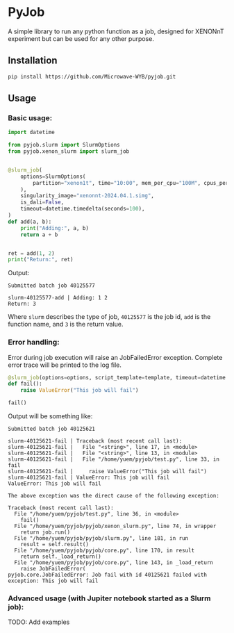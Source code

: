 # PyJob

A simple library to run any python function as a job, designed for XENONnT experiment but can be used for any other purpose.

## Installation

```bash
pip install https://github.com/Microwave-WYB/pyjob.git
```

## Usage

### Basic usage:

```python
import datetime

from pyjob.slurm import SlurmOptions
from pyjob.xenon_slurm import slurm_job


@slurm_job(
    options=SlurmOptions(
        partition="xenon1t", time="10:00", mem_per_cpu="100M", cpus_per_task=1, output="job.out"
    ),
    singularity_image="xenonnt-2024.04.1.simg",
    is_dali=False,
    timeout=datetime.timedelta(seconds=100),
)
def add(a, b):
    print("Adding:", a, b)
    return a + b


ret = add(1, 2)
print("Return:", ret)
```
Output:
```
Submitted batch job 40125577

slurm-40125577-add | Adding: 1 2
Return: 3
```
Where `slurm` describes the type of job, `40125577` is the job id, `add` is the function name, and `3` is the return value.

### Error handling:

Error during job execution will raise an JobFailedError exception. Complete error trace will be printed to the log file.

```python
@slurm_job(options=options, script_template=template, timeout=datetime.timedelta(seconds=60))
def fail():
    raise ValueError("This job will fail")

fail()
```
Output will be something like:
```
Submitted batch job 40125621

slurm-40125621-fail | Traceback (most recent call last):
slurm-40125621-fail |   File "<string>", line 17, in <module>
slurm-40125621-fail |   File "<string>", line 13, in <module>
slurm-40125621-fail |   File "/home/yuem/pyjob/test.py", line 33, in fail
slurm-40125621-fail |     raise ValueError("This job will fail")
slurm-40125621-fail | ValueError: This job will fail
ValueError: This job will fail

The above exception was the direct cause of the following exception:

Traceback (most recent call last):
  File "/home/yuem/pyjob/test.py", line 36, in <module>
    fail()
  File "/home/yuem/pyjob/pyjob/xenon_slurm.py", line 74, in wrapper
    return job.run()
  File "/home/yuem/pyjob/pyjob/slurm.py", line 181, in run
    result = self.result()
  File "/home/yuem/pyjob/pyjob/core.py", line 170, in result
    return self._load_return()
  File "/home/yuem/pyjob/pyjob/core.py", line 143, in _load_return
    raise JobFailedError(
pyjob.core.JobFailedError: Job fail with id 40125621 failed with exception: This job will fail
```

### Advanced usage (with Jupiter notebook started as a Slurm job):

TODO: Add examples
